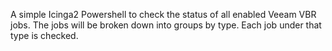 A simple Icinga2 Powershell to check the status of all enabled Veeam VBR jobs.
The jobs will be broken down into groups by type.  Each job under that type is checked.  

